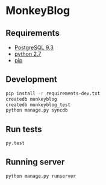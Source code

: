MonkeyBlog
==========
Requirements
------------
* [PostgreSQL 9.3](http://www.postgresql.org/download/)
* [python 2.7](http://www.python.org/download/releases/2.7/)
* [pip](http://www.pip-installer.org/en/latest/)

Development
-----------
```bash
pip install -r requirements-dev.txt
createdb monkeyblog
createdb monkeyblog_test
python manage.py syncdb
```
Run tests
-------
```bash
py.test
```
Running server
-------
```bash
python manage.py runserver
```
